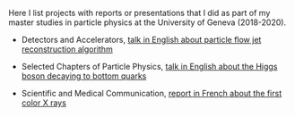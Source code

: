 Here I list projects with reports or presentations that I did as part of my master studies in particle physics at the University of Geneva (2018-2020).

* Detectors and Accelerators, [talk in English about particle flow jet reconstruction algorithm](https://gitlab.cern.ch/lciucu/Portfolio/-/blob/master/MasterUniversiteDeGeneve/LuizaCiucuDetectorsAndAcceleratorsTalkEnglish.pdf)

* Selected Chapters of Particle Physics, [talk in English about the Higgs boson decaying to bottom quarks](https://gitlab.cern.ch/lciucu/Portfolio/-/blob/master/MasterUniversiteDeGeneve/LuizaCiucuSelectedChaptersOfParticlePhysics.pdf)

* Scientific and Medical Communication, [report in French about the first color X rays](https://gitlab.cern.ch/lciucu/Portfolio/-/blob/master/MasterUniversiteDeGeneve/LuizaCiucuScientificMedicalCommunicationReportFrench.pdf)



